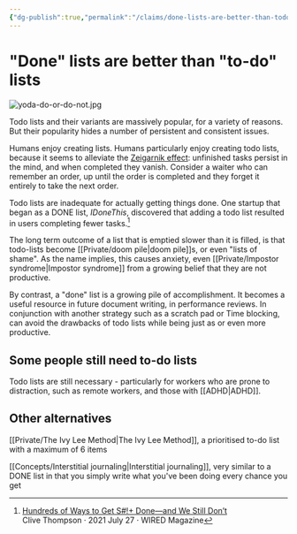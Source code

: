 ```yaml
---
{"dg-publish":true,"permalink":"/claims/done-lists-are-better-than-todo-lists/","tags":["claim","🌱"]}
---
```



# "Done" lists are better than "to-do" lists
![yoda-do-or-do-not.jpg](/img/user/Embeds/yoda-do-or-do-not.jpg)

Todo lists and their variants are massively popular, for a variety of reasons. But their popularity hides a number of persistent and consistent issues.

Humans enjoy creating lists. Humans particularly enjoy creating todo lists, because it seems to alleviate the [Zeigarnik effect](https://en.wikipedia.org/wiki/Zeigarnik_effect): unfinished tasks persist in the mind, and when completed they vanish. Consider a waiter who can remember an order, up until the order is completed and they forget it entirely to take the next order.

Todo lists are inadequate for actually getting things done. One startup that began as a DONE list, *IDoneThis*, discovered that adding a todo list resulted in users completing fewer tasks.[^1]

The long term outcome of a list that is emptied slower than it is filled, is that todo-lists become [[Private/doom pile\|doom pile]]s,  or even "lists of shame". As the name implies, this causes anxiety, even [[Private/Impostor syndrome\|Impostor syndrome]] from a growing belief that they are not productive.

By contrast, a "done" list is a growing pile of accomplishment. It becomes a useful resource in future document writing, in performance reviews. In conjunction with another strategy such as a scratch pad or Time blocking, can avoid the drawbacks of todo lists while being just as or even more productive. 

## Some people still need to-do lists

Todo lists are still necessary - particularly for workers who are prone to distraction, such as remote workers, and those with [[ADHD\|ADHD]].



## Other alternatives

[[Private/The Ivy Lee Method\|The Ivy Lee Method]], a prioritised to-do list with a maximum of 6 items

[[Concepts/Interstitial journaling\|Interstitial journaling]], very similar to a DONE list in that you simply write what you've been doing every chance you get

[^1]: [Hundreds of Ways to Get S#!+ Done—and We Still Don’t](https://www.wired.com/story/to-do-apps-failed-productivity-tools/)<br /> Clive Thompson ‧ 2021 July 27 ‧ WIRED Magazine